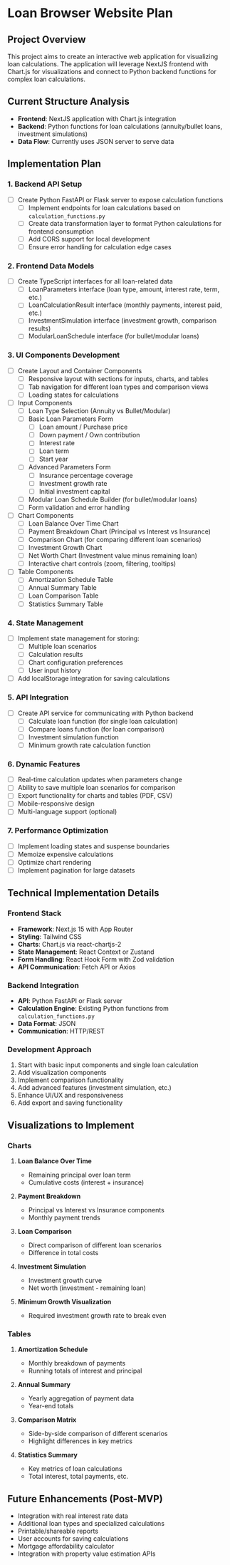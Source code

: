 # Loan Browser Website Plan

## Project Overview
This project aims to create an interactive web application for visualizing loan calculations. The application will leverage NextJS frontend with Chart.js for visualizations and connect to Python backend functions for complex loan calculations.

## Current Structure Analysis
- **Frontend**: NextJS application with Chart.js integration 
- **Backend**: Python functions for loan calculations (annuity/bullet loans, investment simulations)
- **Data Flow**: Currently uses JSON server to serve data

## Implementation Plan

### 1. Backend API Setup
- [ ] Create Python FastAPI or Flask server to expose calculation functions
  - [ ] Implement endpoints for loan calculations based on `calculation_functions.py`
  - [ ] Create data transformation layer to format Python calculations for frontend consumption
  - [ ] Add CORS support for local development
  - [ ] Ensure error handling for calculation edge cases

### 2. Frontend Data Models
- [ ] Create TypeScript interfaces for all loan-related data
  - [ ] LoanParameters interface (loan type, amount, interest rate, term, etc.)
  - [ ] LoanCalculationResult interface (monthly payments, interest paid, etc.)
  - [ ] InvestmentSimulation interface (investment growth, comparison results)
  - [ ] ModularLoanSchedule interface (for bullet/modular loans)

### 3. UI Components Development
- [ ] Create Layout and Container Components
  - [ ] Responsive layout with sections for inputs, charts, and tables
  - [ ] Tab navigation for different loan types and comparison views
  - [ ] Loading states for calculations

- [ ] Input Components
  - [ ] Loan Type Selection (Annuity vs Bullet/Modular)
  - [ ] Basic Loan Parameters Form
    - [ ] Loan amount / Purchase price
    - [ ] Down payment / Own contribution
    - [ ] Interest rate
    - [ ] Loan term
    - [ ] Start year
  - [ ] Advanced Parameters Form
    - [ ] Insurance percentage coverage
    - [ ] Investment growth rate
    - [ ] Initial investment capital
  - [ ] Modular Loan Schedule Builder (for bullet/modular loans)
  - [ ] Form validation and error handling

- [ ] Chart Components
  - [ ] Loan Balance Over Time Chart
  - [ ] Payment Breakdown Chart (Principal vs Interest vs Insurance)
  - [ ] Comparison Chart (for comparing different loan scenarios)
  - [ ] Investment Growth Chart
  - [ ] Net Worth Chart (Investment value minus remaining loan)
  - [ ] Interactive chart controls (zoom, filtering, tooltips)

- [ ] Table Components
  - [ ] Amortization Schedule Table
  - [ ] Annual Summary Table
  - [ ] Loan Comparison Table
  - [ ] Statistics Summary Table

### 4. State Management
- [ ] Implement state management for storing:
  - [ ] Multiple loan scenarios
  - [ ] Calculation results
  - [ ] Chart configuration preferences
  - [ ] User input history
- [ ] Add localStorage integration for saving calculations

### 5. API Integration
- [ ] Create API service for communicating with Python backend
  - [ ] Calculate loan function (for single loan calculation)
  - [ ] Compare loans function (for loan comparison)
  - [ ] Investment simulation function
  - [ ] Minimum growth rate calculation function

### 6. Dynamic Features
- [ ] Real-time calculation updates when parameters change
- [ ] Ability to save multiple loan scenarios for comparison
- [ ] Export functionality for charts and tables (PDF, CSV)
- [ ] Mobile-responsive design
- [ ] Multi-language support (optional)

### 7. Performance Optimization
- [ ] Implement loading states and suspense boundaries
- [ ] Memoize expensive calculations
- [ ] Optimize chart rendering
- [ ] Implement pagination for large datasets

## Technical Implementation Details

### Frontend Stack
- **Framework**: Next.js 15 with App Router
- **Styling**: Tailwind CSS
- **Charts**: Chart.js via react-chartjs-2
- **State Management**: React Context or Zustand
- **Form Handling**: React Hook Form with Zod validation
- **API Communication**: Fetch API or Axios

### Backend Integration
- **API**: Python FastAPI or Flask server
- **Calculation Engine**: Existing Python functions from `calculation_functions.py`
- **Data Format**: JSON
- **Communication**: HTTP/REST

### Development Approach
1. Start with basic input components and single loan calculation
2. Add visualization components
3. Implement comparison functionality
4. Add advanced features (investment simulation, etc.)
5. Enhance UI/UX and responsiveness
6. Add export and saving functionality

## Visualizations to Implement

### Charts
1. **Loan Balance Over Time**
   - Remaining principal over loan term
   - Cumulative costs (interest + insurance)

2. **Payment Breakdown**
   - Principal vs Interest vs Insurance components
   - Monthly payment trends

3. **Loan Comparison**
   - Direct comparison of different loan scenarios
   - Difference in total costs

4. **Investment Simulation**
   - Investment growth curve
   - Net worth (investment - remaining loan)

5. **Minimum Growth Visualization**
   - Required investment growth rate to break even

### Tables
1. **Amortization Schedule**
   - Monthly breakdown of payments
   - Running totals of interest and principal

2. **Annual Summary**
   - Yearly aggregation of payment data
   - Year-end totals

3. **Comparison Matrix**
   - Side-by-side comparison of different scenarios
   - Highlight differences in key metrics

4. **Statistics Summary**
   - Key metrics of loan calculations
   - Total interest, total payments, etc.

## Future Enhancements (Post-MVP)
- Integration with real interest rate data
- Additional loan types and specialized calculations
- Printable/shareable reports
- User accounts for saving calculations
- Mortgage affordability calculator
- Integration with property value estimation APIs
